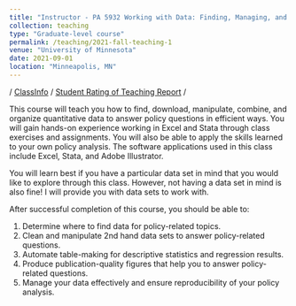 ```yaml
---
title: "Instructor - PA 5932 Working with Data: Finding, Managing, and Using Data"
collection: teaching
type: "Graduate-level course"
permalink: /teaching/2021-fall-teaching-1
venue: "University of Minnesota"
date: 2021-09-01
location: "Minneapolis, MN"
---
```


/ [ClassInfo](http://classinfo.umn.edu/?wang8262+PA5932) / [Student Rating of Teaching Report](https://yiw0104.github.io/files/SRT_PA5932_Fall2021.pdf) /

This course will teach you how to find, download, manipulate, combine, and organize quantitative data to answer policy questions in efficient ways. You will gain hands-on experience working in Excel and Stata through class exercises and assignments. You will also be able to apply the skills learned to your own policy analysis. The software applications used in this class include Excel, Stata, and Adobe Illustrator.

You will learn best if you have a particular data set in mind that you would like to explore through this class. However, not having a data set in mind is also fine! I will provide you with data sets to work with.

After successful completion of this course, you should be able to:
1.	Determine where to find data for policy-related topics.
2.	Clean and manipulate 2nd hand data sets to answer policy-related questions.
3.	Automate table-making for descriptive statistics and regression results.
4.	Produce publication-quality figures that help you to answer policy-related questions.
5.	Manage your data effectively and ensure reproducibility of your policy analysis.

